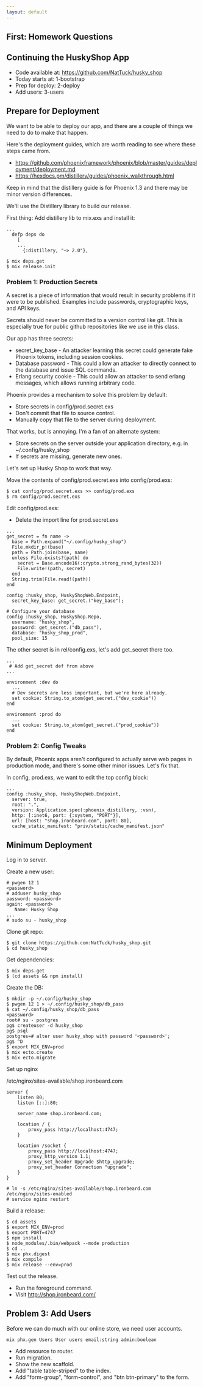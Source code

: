 ```yaml
---
layout: default
---
```


## First: Homework Questions

## Continuing the HuskyShop App

 * Code available at: https://github.com/NatTuck/husky_shop
 * Today starts at: 1-bootstrap
 * Prep for deploy: 2-deploy
 * Add users: 3-users

## Prepare for Deployment

We want to be able to deploy our app, and there are a couple of things we
need to do to make that happen.

Here's the deployment guides, which are worth reading to see where these steps
came from.

 - https://github.com/phoenixframework/phoenix/blob/master/guides/deployment/deployment.md
 - https://hexdocs.pm/distillery/guides/phoenix_walkthrough.html

Keep in mind that the distillery guide is for Phoenix 1.3 and there may be minor
version differences.

We'll use the Distillery library to build our release.

First thing: Add distillery lib to mix.exs and install it:

```
...
  defp deps do
    [
    ...
      {:distillery, "~> 2.0"},
```

```
$ mix deps.get
$ mix release.init
```

### Problem 1: Production Secrets

A secret is a piece of information that would result in security problems
if it were to be published. Examples include passwords, cryptographic keys,
and API keys. 

Secrets should never be committed to a version control like git. This is
especially true for public github repositories like we use in this class.

Our app has three secrets:

 - secret\_key\_base - An attacker learning this secret could generate fake
   Phoenix tokens, including session cookies.
 - Database password - This could allow an attacker to directly connect to
   the database and issue SQL commands.
 - Erlang security cookie - This could allow an attacker to send erlang
   messages, which allows running arbitrary code.

Phoenix provides a mechanism to solve this problem by default:

 - Store secrets in config/prod.secret.exs
 - Don't commit that file to source control.
 - Manually copy that file to the server during deployment.

That works, but is annoying. I'm a fan of an alternate system:

 - Store secrets on the server outside your application directory,
   e.g. in ~/.config/husky_shop
 - If secrets are missing, generate new ones.

Let's set up Husky Shop to work that way.

Move the contents of config/prod.secret.exs into config/prod.exs:
 
```
$ cat config/prod.secret.exs >> config/prod.exs
$ rm config/prod.secret.exs
```

Edit config/prod.exs:

 * Delete the import line for prod.secret.exs

```
...
get_secret = fn name ->
  base = Path.expand("~/.config/husky_shop")
  File.mkdir_p!(base)
  path = Path.join(base, name)
  unless File.exists?(path) do
    secret = Base.encode16(:crypto.strong_rand_bytes(32))
    File.write!(path, secret)
  end
  String.trim(File.read!(path))
end

config :husky_shop, HuskyShopWeb.Endpoint,
  secret_key_base: get_secret.("key_base");

# Configure your database
config :husky_shop, HuskyShop.Repo,
  username: "husky_shop",
  password: get_secret.("db_pass"),
  database: "husky_shop_prod",
  pool_size: 15
```

The other secret is in rel/config.exs, let's add get_secret there too.

```
...
 # Add get_secret def from above
...

environment :dev do
  ... 
  # Dev secrets are less important, but we're here already.
  set cookie: String.to_atom(get_secret.("dev_cookie"))
end

environment :prod do
  ... 
  set cookie: String.to_atom(get_secret.("prod_cookie"))
end
```

### Problem 2: Config Tweaks

By default, Phoenix apps aren't configured to actually serve web pages in
production mode, and there's some other minor issues. Let's fix that.

In config, prod.exs, we want to edit the top config block:

```
...
config :husky_shop, HuskyShopWeb.Endpoint,
  server: true,
  root: ".",
  version: Application.spec(:phoenix_distillery, :vsn),
  http: [:inet6, port: {:system, "PORT"}],
  url: [host: "shop.ironbeard.com", port: 80],
  cache_static_manifest: "priv/static/cache_manifest.json"
```


## Minimum Deployment

Log in to server.

Create a new user:

```
# pwgen 12 1
<password>
# adduser husky_shop
password: <password>
again: <password>
   Name: Husky Shop
...
# sudo su - husky_shop
```

Clone git repo:

```
$ git clone https://github.com:NatTuck/husky_shop.git
$ cd husky_shop
```

Get dependencies:

```
$ mix deps.get
$ (cd assets && npm install)
```

Create the DB:

```
$ mkdir -p ~/.config/husky_shop
$ pwgen 12 1 > ~/.config/husky_shop/db_pass
$ cat ~/.config/husky_shop/db_pass
<password>
root# su - postgres
pg$ createuser -d husky_shop
pg$ psql
postgres=# alter user husky_shop with password '<password>';
pg$ ^D
$ export MIX_ENV=prod
$ mix ecto.create
$ mix ecto.migrate
```

Set up nginx

/etc/nginx/sites-available/shop.ironbeard.com

```
server {
    listen 80;
    listen [::]:80;

    server_name shop.ironbeard.com;

    location / {
        proxy_pass http://localhost:4747;
    }

    location /socket {
        proxy_pass http://localhost:4747;
        proxy_http_version 1.1;
        proxy_set_header Upgrade $http_upgrade;
        proxy_set_header Connection "upgrade";	 	 
    }
}
```

```
# ln -s /etc/nginx/sites-available/shop.ironbeard.com /etc/nginx/sites-enabled
# service nginx restart
```

Build a release:

```
$ cd assets 
$ export MIX_ENV=prod
$ export PORT=4747
$ npm install
$ node_modules/.bin/webpack --mode production
$ cd ..
$ mix phx.digest
$ mix compile
$ mix release --env=prod
```

Test out the release.

 * Run the foreground command.
 * Visit http://shop.ironbeard.com/


## Problem 3: Add Users

Before we can do much with our online store, we need user accounts.

```
mix phx.gen Users User users email:string admin:boolean
```

 * Add resource to router.
 * Run migration.
 * Show the new scaffold.
 * Add "table table-striped" to the index.
 * Add "form-group", "form-control", and "btn btn-primary" to the form.
 


